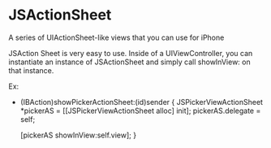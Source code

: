 JSActionSheet
=============

A series of UIActionSheet-like views that you can use for iPhone

JSAction Sheet is very easy to use. Inside of a UIViewController, you can instantiate an instance of JSActionSheet and simply call showInView: on that instance.

Ex:
- (IBAction)showPickerActionSheet:(id)sender {
    JSPickerViewActionSheet *pickerAS = [[JSPickerViewActionSheet alloc] init];
    pickerAS.delegate = self;
    
    [pickerAS showInView:self.view];
}